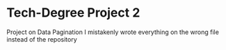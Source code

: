 # Tech-Degree Project 2
 Project on Data Pagination
I mistakenly wrote everything on the wrong file instead of the repository